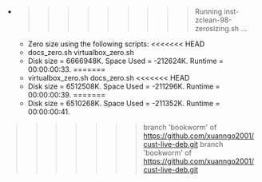 * >>>>>>>>> Running inst-zclean-98-zerosizing.sh ...
  * Zero size using the following scripts:
<<<<<<< HEAD
  * docs_zero.sh virtualbox_zero.sh
  * Disk size = 6666948K. Space Used = -212624K. Runtime = 00:00:00:33.
=======
  * virtualbox_zero.sh docs_zero.sh
<<<<<<< HEAD
  * Disk size = 6512508K. Space Used = -211296K. Runtime = 00:00:00:39.
=======
  * Disk size = 6510268K. Space Used = -211352K. Runtime = 00:00:00:41.
>>>>>>> branch 'bookworm' of https://github.com/xuanngo2001/cust-live-deb.git
>>>>>>> branch 'bookworm' of https://github.com/xuanngo2001/cust-live-deb.git
